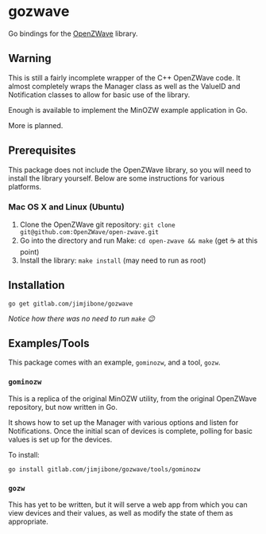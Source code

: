 # gozwave

Go bindings for the [OpenZWave](https://github.com/OpenZWave/open-zwave) library.

## Warning

This is still a fairly incomplete wrapper of the C++ OpenZWave code. It almost completely wraps the Manager class as well as the ValueID and Notification classes to allow for basic use of the library.

Enough is available to implement the MinOZW example application in Go.

More is planned.

## Prerequisites

This package does not include the OpenZWave library, so you will need to install the library yourself. Below are some instructions for various platforms.

### Mac OS X and Linux (Ubuntu)

1. Clone the OpenZWave git repository: `git clone git@github.com:OpenZWave/open-zwave.git`
2. Go into the directory and run Make: `cd open-zwave && make` (get :coffee: at this point)
3. Install the library: `make install` (may need to run as root)

## Installation

```
go get gitlab.com/jimjibone/gozwave
```

_Notice how there was no need to run `make` :wink:_

## Examples/Tools

This package comes with an example, `gominozw`, and a tool, `gozw`.

### `gominozw`

This is a replica of the original MinOZW utility, from the original OpenZWave repository, but now written in Go.

It shows how to set up the Manager with various options and listen for Notifications. Once the initial scan of devices is complete, polling for basic values is set up for the devices.

To install:

```
go install gitlab.com/jimjibone/gozwave/tools/gominozw
```

### `gozw`

This has yet to be written, but it will serve a web app from which you can view devices and their values, as well as modify the state of them as appropriate.
